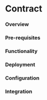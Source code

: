 # Contract

### Overview

### Pre-requisites

### Functionality

### Deployment

### Configuration

### Integration
